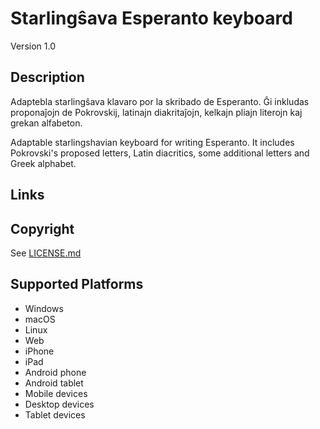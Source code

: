 Starlingŝava Esperanto keyboard
==============

Version 1.0

Description
-----------
Adaptebla starlingŝava klavaro por la skribado de Esperanto. Ĝi inkludas proponaĵojn de Pokrovskij, latinajn diakritaĵojn, kelkajn pliajn literojn kaj grekan alfabeton.

Adaptable starlingshavian keyboard for writing Esperanto. It includes Pokrovski's proposed letters, Latin diacritics, some additional letters and Greek alphabet.

Links
-----

Copyright
---------
See [LICENSE.md](LICENSE.md)

Supported Platforms
-------------------
 * Windows
 * macOS
 * Linux
 * Web
 * iPhone
 * iPad
 * Android phone
 * Android tablet
 * Mobile devices
 * Desktop devices
 * Tablet devices

